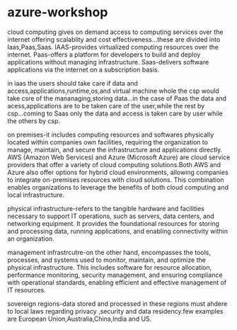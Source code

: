 # azure-workshop
cloud computing gives on demand access to computing services over the internet offering scalablity and cost effectiveness...these are divided into Iaas,Paas,Saas.
IAAS-provides virtualized computing resources over the internet.
Paas-offers a platform for developers to build and deploy applications without managing infrastructure.
Saas-delivers software applications via the internet on a subscription basis.

in iaas the users should take care if data and access,applications,runtime,os,and virtual machine whole the csp would take csre of the mananaging,storing data...in the case of Paas the data and acess,applications are to be taken care of the user,while the rest by csp...coming to Saas only the data and access is taken care by user while the others by csp.


on premises-it includes computing  resources and softwares physically located within companies own facilities, requiring the organization to manage, maintain, and secure the infrastructure and applications directly.
AWS (Amazon Web Services) and Azure (Microsoft Azure) are cloud service providers that offer a variety of cloud computing solutions.Both AWS and Azure also offer options for hybrid cloud environments, allowing companies to integrate on-premises resources with cloud solutions. This combination enables organizations to leverage the benefits of both cloud computing and local infrastructure.

physical infrastructure-refers to the tangible hardware and facilities necessary to support IT operations, such as servers, data centers, and networking equipment. It provides the foundational resources for storing and processing data, running applications, and enabling connectivity within an organization.

management infrastrcutre-on the other hand, encompasses the tools, processes, and systems used to monitor, maintain, and optimize the physical infrastructure. This includes software for resource allocation, performance monitoring, security management, and ensuring compliance with operational standards, enabling efficient and effective management of IT resources.

sovereign regions-data stored and processed in these regions must ahdere to local laws regarding privacy ,security and data residency.few examples are European Union,Australia,China,India and US.

